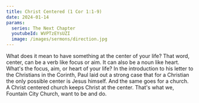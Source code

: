 ```yaml
---
title: Christ Centered (1 Cor 1:1-9)
date: 2024-01-14
params:
  series: The Next Chapter
  youtubeId: WVPTzEYsUZI
  image: /images/sermons/direction.jpg
---
```


What does it mean to have something at the center of your life? That word, center, can be a verb like focus or aim. It can also be a noun like heart.  What's the focus, aim, or heart of your life? In the introduction to his letter to the Christians in the Corinth, Paul laid out a strong case that for a Christian the only possible center is Jesus himself. And the same goes for a church. A Christ centered church keeps Christ at the center. That's what we, Fountain City Church, want to be and do.

